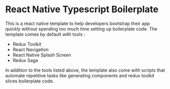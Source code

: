 # React Native Typescript Boilerplate

This is a react native template to help developers bootstrap their app quickly without spending too much time setting up boilerplate code. The template comes by default with tools :

- Redux Toolkit
- React Navigation
- React Native Splash Screen
- Redux Saga

In addition to the tools listed above, the template also come with scripts that automate repetitive tasks like generating components and redux toolkit slices boilerplate code.
